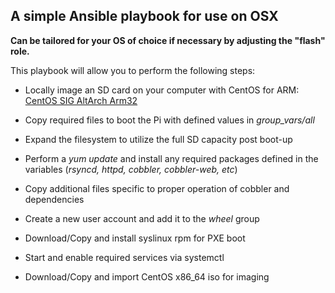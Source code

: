 ## A simple Ansible playbook for use on OSX

**Can be tailored for your OS of choice if necessary by adjusting the "flash" role.**

This playbook will allow you to perform the following steps:

* Locally image an SD card on your computer with CentOS for ARM: 
[CentOS SIG AltArch Arm32](https://wiki.centos.org/SpecialInterestGroup/AltArch/Arm32)

* Copy required files to boot the Pi with defined values in _group_vars/all_

* Expand the filesystem to utilize the full SD capacity post boot-up

* Perform a _yum update_ and install any required packages defined in the variables (_rsyncd, httpd, cobbler, cobbler-web, etc_)

* Copy additional files specific to proper operation of cobbler and dependencies

* Create a new user account and add it to the _wheel_ group

* Download/Copy and install syslinux rpm for PXE boot

* Start and enable required services via systemctl

* Download/Copy and import CentOS x86_64 iso for imaging 
